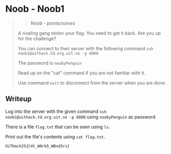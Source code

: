 # Noob - Noob1

> > Noob - *points/solves*
>
> A rivaling gang stolen your flag. You need to get it back. Are you up for the challenge?
>
> You can connect to their server with the following command `ssh noob1@uithack.td.org.uit.no -p 6000`
>
> The password is `noobyPenguin`
>
> Read up on the "cat" command if you are not familiar with it.
>
> Use command `exit` to disconnect from the server when you are done.

## Writeup

Log into the server with the given command `ssh noob1@uithack.td.org.uit.no -p 6000` using `noobyPenguin` as password.

There is a file `flag.txt` that can be seen using `ls`.

Print out the file's contents using `cat flag.txt`.

```
UiTHack25{C4t_W0rk5_W0nd3rs}
```
